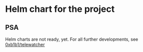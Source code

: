 # Helm chart for the project

## PSA

Helm charts are not ready, yet. For all further developments, see [0xb1b1/telewatcher](https://github.com/0xb1b1/telewatcher)
